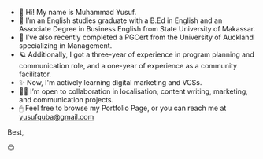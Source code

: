 - 👋 Hi! My name is Muhammad Yusuf.
- 👀 I’m an English studies graduate with a B.Ed in English and an Associate Degree in Business English from State University of Makassar.
- 🌱 I’ve also recently completed a PGCert from the University of Auckland specializing in Management.
- 🪐 Additionally, I got a three-year of experience in program planning and communication role, and a one-year of experience as a community facilitator.
- ✨ Now, I'm actively learning digital marketing and VCSs.
- 🐱‍🏍 I’m open to collaboration in localisation, content writing, marketing, and communication projects.
- 🖱 Feel free to browse my Portfolio Page, or you can reach me at yusufquba@gmail.com

Best,

😊

<!---
yusufkuba/yusufkuba is a ✨ special ✨ repository because its `README.md` (this file) appears on your GitHub profile.
You can click the Preview link to take a look at your changes.
--->
